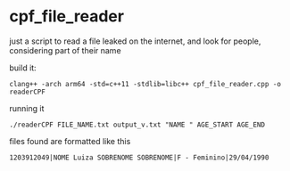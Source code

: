 # cpf_file_reader
just a script to read a file leaked on the internet, and look for people, considering part of their name

build it:

`clang++ -arch arm64 -std=c++11 -stdlib=libc++ cpf_file_reader.cpp -o readerCPF`

running it

`./readerCPF FILE_NAME.txt output_v.txt "NAME " AGE_START AGE_END`

files found are formatted like this

`1203912049|NOME Luiza SOBRENOME SOBRENOME|F - Feminino|29/04/1990`
